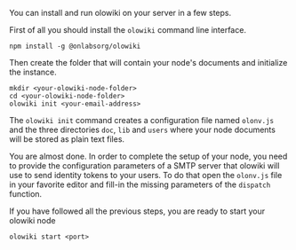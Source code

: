 You can install and run olowiki on your server in a few steps.

First of all you should install the `olowiki` command line interface.

```
npm install -g @onlabsorg/olowiki
```

Then create the folder that will contain your node's documents and
initialize the instance.

```
mkdir <your-olowiki-node-folder>
cd <your-olowiki-node-folder>
olowiki init <your-email-address>
```

The `olowiki init` command creates a configuration file named `olonv.js` and the 
three directories `doc`, `lib` and `users` where your node documents will be 
stored as plain text files. 

You are almost done. In order to complete the setup of your node, you need to provide 
the configuration parameters of a SMTP server that olowiki will use to 
send identity tokens to your users. To do that open the `olonv.js` file in your
favorite editor and fill-in the missing parameters of the `dispatch` function.

If you have followed all the previous steps, you are ready to start your
olowiki node

```
olowiki start <port>
```
